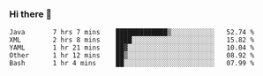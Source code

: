 ### Hi there 👋

<!--
**urzz/urzz** is a ✨ _special_ ✨ repository because its `README.md` (this file) appears on your GitHub profile.

Here are some ideas to get you started:

- 🔭 I’m currently working on ...
- 🌱 I’m currently learning ...
- 👯 I’m looking to collaborate on ...
- 🤔 I’m looking for help with ...
- 💬 Ask me about ...
- 📫 How to reach me: ...
- 😄 Pronouns: ...
- ⚡ Fun fact: ...
-->

<!--START_SECTION:waka-->

```text
Java       7 hrs 7 mins    █████████████▒░░░░░░░░░░░   52.74 %
XML        2 hrs 8 mins    ████░░░░░░░░░░░░░░░░░░░░░   15.82 %
YAML       1 hr 21 mins    ██▓░░░░░░░░░░░░░░░░░░░░░░   10.04 %
Other      1 hr 12 mins    ██▒░░░░░░░░░░░░░░░░░░░░░░   08.92 %
Bash       1 hr 4 mins     ██░░░░░░░░░░░░░░░░░░░░░░░   07.99 %
```

<!--END_SECTION:waka-->
